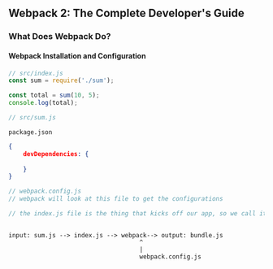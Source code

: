 ## Webpack 2: The Complete Developer's Guide

### What Does Webpack Do?

#### Webpack Installation and Configuration

```javascript
// src/index.js
const sum = require('./sum');

const total = sum(10, 5);
console.log(total);
```

```javascript
// src/sum.js

```

`package.json`
```json
{
    devDependencies: {
        
    }
}
```

```javascript
// webpack.config.js
// webpack will look at this file to get the configurations

// the index.js file is the thing that kicks off our app, so we call it the entry point of our appplication



```

```
input: sum.js --> index.js --> webpack--> output: bundle.js
                                    ^
                                    |
                                    webpack.config.js
 ```
 
 
 
